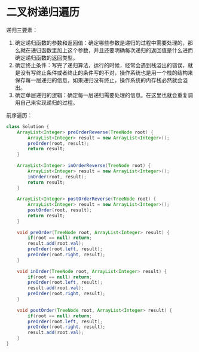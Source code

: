 # 二叉树递归遍历

递归三要素：

1. 确定递归函数的参数和返回值：确定哪些参数是递归的过程中需要处理的，那么就在递归函数里加上这个参数，并且还要明确每次递归的返回值是什么进而确定递归函数的返回类型。
2. 确定终止条件：写完了递归算法，运行的时候，经常会遇到栈溢出的错误，就是没有写终止条件或者终止的条件写的不对，操作系统也是用一个栈的结构来保存每一层递归的信息，如果递归没有终止，操作系统的内存栈必然就会溢出。
3. 确定单层递归的逻辑：确定每一层递归需要处理的信息。在这里也就会重复调用自己来实现递归的过程。



前序遍历：

```java
class Solution {
    ArrayList<Integer> preOrderReverse(TreeNode root) {
        ArrayList<Integer> result = new ArrayList<Integer>();
        preOrder(root, result);
        return result;
    }
    
    ArrayList<Integer> inOrderReverse(TreeNode root) {
        ArrayList<Integer> result = new ArrayList<Integer>();
        inOrder(root, result);
        return result;
    }
    
    ArrayList<Integer> postOrderReverse(TreeNode root) {
        ArrayList<Integer> result = new ArrayList<Integer>();
        postOrder(root, result);
        return result;
    }
    
    void preOrder(TreeNode root, ArrayList<Integer> result) {
        if(root == null) return;
        result.add(root.val);
        preOrder(root.left, result);
        preOrder(root.right, result);
    }
    
    void inOrder(TreeNode root, ArrayList<Integer> result) {
        if(root == null) return;
        preOrder(root.left, result);
        result.add(root.val);
        preOrder(root.right, result);
    }
    
    void postOrder(TreeNode root, ArrayList<Integer> result) {
        if(root == null) return;
        preOrder(root.left, result);
        preOrder(root.right, result);
        result.add(root.val);
    }
}
```

